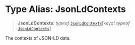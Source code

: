 # Type Alias: JsonLdContexts

> **JsonLdContexts**: *typeof* [`JsonLdContexts`](../variables/JsonLdContexts.md)\[keyof *typeof* [`JsonLdContexts`](../variables/JsonLdContexts.md)\]

The contexts of JSON-LD data.
